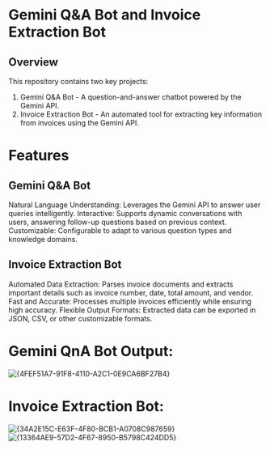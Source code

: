 # Gemini Q&A Bot and Invoice Extraction Bot

## Overview
This repository contains two key projects:

1. Gemini Q&A Bot - A question-and-answer chatbot powered by the Gemini API.
2. Invoice Extraction Bot - An automated tool for extracting key information from invoices using the Gemini API.

# Features
## Gemini Q&A Bot
Natural Language Understanding: Leverages the Gemini API to answer user queries intelligently.
Interactive: Supports dynamic conversations with users, answering follow-up questions based on previous context.
Customizable: Configurable to adapt to various question types and knowledge domains.
## Invoice Extraction Bot
Automated Data Extraction: Parses invoice documents and extracts important details such as invoice number, date, total amount, and vendor.
Fast and Accurate: Processes multiple invoices efficiently while ensuring high accuracy.
Flexible Output Formats: Extracted data can be exported in JSON, CSV, or other customizable formats.

# Gemini QnA Bot Output:
![{4FEF51A7-91F8-4110-A2C1-0E9CA6BF27B4}](https://github.com/user-attachments/assets/4e68b530-bb71-452e-9e12-c1b6f72d70d6)

# Invoice Extraction Bot:
![{34A2E15C-E63F-4F80-BCB1-A0708C987659}](https://github.com/user-attachments/assets/4a91b0d8-9ba7-485e-b394-d061b0ed0df8)
![{13364AE9-57D2-4F67-8950-B5798C424DD5}](https://github.com/user-attachments/assets/a6b2d69b-a190-48e4-a4ae-360d2143049c)


